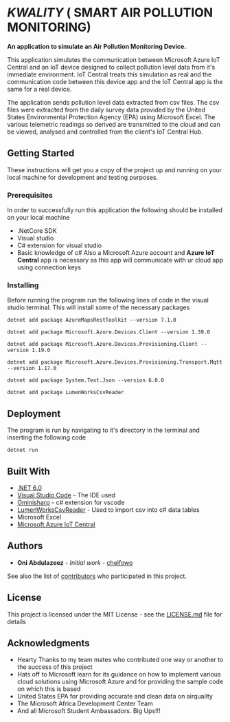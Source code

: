 # *KWALITY* ( SMART AIR POLLUTION MONITORING)

**An application to simulate an Air Pollution Monitoring Device.**

This application simulates the communication between Microsoft Azure IoT Central and an IoT device designed to collect pollution level data from it's immediate environment. IoT Central treats this simulation as real and the communication code between this device app and the IoT Central app is the same for a real device.

The application sends pollution level data extracted from csv files. The csv files were extracted from the daily survey data provided by the United States Environmental Protection Agency (EPA) using Microsoft Excel.
The various telemetric readings so derived are transmitted to the cloud and can be viewed, analysed and controlled from the client's IoT Central Hub.

## Getting Started

These instructions will get you a copy of the project up and running on your local machine for development and testing purposes.

### Prerequisites

In order to successfully run this application the following should be installed on your local machine

* .NetCore SDK
* Visual studio
* C# extension for visual studio
* Basic knowledge of c#
Also a Microsoft Azure account and **Azure IoT Central** app is necessary as this app will communicate with ur cloud app using connection keys 

### Installing

Before running the program run the following lines of code in the visual studio terminal. This will install some of the necessary packages
```
dotnet add package AzureMapsRestToolkit --version 7.1.0
```

```
dotnet add package Microsoft.Azure.Devices.Client --version 1.39.0
```

```
dotnet add package Microsoft.Azure.Devices.Provisioning.Client --version 1.19.0
```

```
dotnet add package Microsoft.Azure.Devices.Provisioning.Transport.Mqtt --version 1.17.0
```

```
dotnet add package System.Text.Json --version 6.0.0
```

```
dotnet add package LumenWorksCsvReader
```

## Deployment
The program is run by navigating to it's directory in the terminal and inserting the following code
```
dotnet run 
```

## Built With

* [.NET 6.0](https://dotnet.microsoft.com/download/visual-studio-sdks)
* [Visual Studio Code](https://visualstudio.microsoft.com/downloads/) - The IDE used
* [Ominisharp](https://marketplace.visualstudio.com/items?itemName=ms-dotnettools.csharp) - c# extension for vscode
* [LumenWorksCsvReader](https://www.nuget.org/packages/LumenWorksCsvReader/) - Used to import csv into c# data tables
* Microsoft Excel
* [Microsoft Azure IoT Central](https://azure.microsoft.com/en-us/services/iot-central/)


## Authors

* **Oni Abdulazeez** - *Initial work* - [cheifowo](https://github.com/cheifowo)

See also the list of [contributors](https://github.com/your/project/contributors) who participated in this project.

## License

This project is licensed under the MIT License - see the [LICENSE.md](LICENSE.md) file for details

## Acknowledgments

* Hearty Thanks to my team mates who contributed one way or another to the success of this project
* Hats off to Microsoft learn for its guidance on how to implement various cloud solutions using Microsoft Azure and for providing the sample code on which this is based
* United States EPA for providing accurate and clean data on airquailty
* The Microsoft Africa Development Center Team
* And all Microsoft Student Ambassadors. Big Ups!!!
